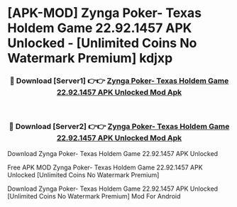 # [APK-MOD] Zynga Poker- Texas Holdem Game 22.92.1457 APK Unlocked - [Unlimited Coins No Watermark Premium] kdjxp



<div align="center">
<h3>🔴 Download [Server1] 👉👉 <a href="https://momento.my/?title=Zynga_Poker-_Texas_Holdem_Game_22.92.1457_APK_Unlocked">Zynga Poker- Texas Holdem Game 22.92.1457 APK Unlocked Mod Apk</a></h3><br>

<h3>🔴 Download [Server2] 👉👉 <a href="https://momento.my/?title=Zynga_Poker-_Texas_Holdem_Game_22.92.1457_APK_Unlocked">Zynga Poker- Texas Holdem Game 22.92.1457 APK Unlocked Mod Apk</a></h3>
</div>



Download Zynga Poker- Texas Holdem Game 22.92.1457 APK Unlocked 

Free APK MOD Zynga Poker- Texas Holdem Game 22.92.1457 APK Unlocked [Unlimited Coins No Watermark Premium]

Download Zynga Poker- Texas Holdem Game 22.92.1457 APK Unlocked [Unlimited Coins No Watermark Premium] Mod For Android
